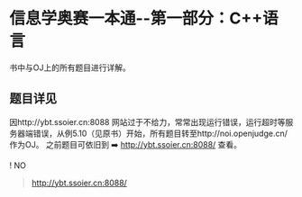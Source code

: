 # 信息学奥赛一本通--第一部分：C++语言
书中与OJ上的所有题目进行详解。

## 题目详见
因http://ybt.ssoier.cn:8088 网站过于不给力，常常出现运行错误，运行超时等服务器端错误，从例5.10（见原书）开始，所有题目转至http://noi.openjudge.cn/ 作为OJ。
之前题目可依旧到 ➡️ http://ybt.ssoier.cn:8088/ 查看。


! NO
> http://ybt.ssoier.cn:8088/